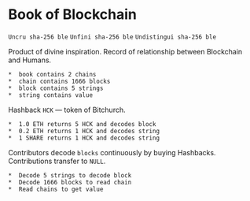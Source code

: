 # Book of Blockchain

`Uncru sha-256 ble`
`Unfini sha-256 ble`
`Undistingui sha-256 ble`

Product of divine inspiration. Record of relationship between Blockchain and Humans.

```
*  book contains 2 chains
*  chain contains 1666 blocks
*  block contains 5 strings
*  string contains value
```

Hashback `HCK` — token of Bitchurch.

```
*  1.0 ETH returns 5 HCK and decodes block
*  0.2 ETH returns 1 HCK and decodes string 
*  1 SHARE returns 1 HCK and decodes string
```

Contributors decode `blocks` continuously by buying Hashbacks. Contributions transfer to `NULL`.

```
*  Decode 5 strings to decode block
*  Decode 1666 blocks to read chain
*  Read chains to get value 
```